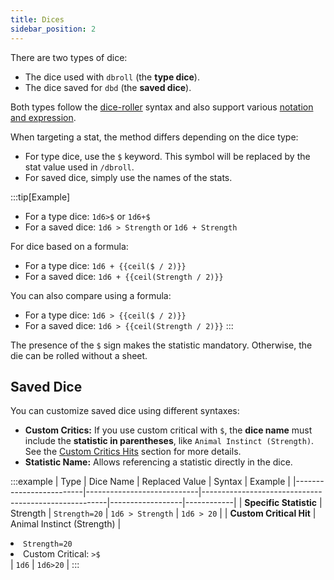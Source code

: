 ```yaml
---
title: Dices
sidebar_position: 2
---
```


There are two types of dice:

- The dice used with `dbroll` (the **type dice**).
- The dice saved for `dbd` (the **saved dice**).

Both types follow the [dice-roller](https://dice-roller.github.io/documentation/) syntax and also support various [notation and expression](../../introduction/expression.mdx).

When targeting a stat, the method differs depending on the dice type:
- For type dice, use the `$` keyword. This symbol will be replaced by the stat value used in `/dbroll`.
- For saved dice, simply use the names of the stats.

:::tip[Example]
- For a type dice: `1d6>$` or `1d6+$`
- For a saved dice: `1d6 > Strength` or `1d6 + Strength`

For dice based on a formula:
- For a type dice: `1d6 + {{ceil($ / 2)}}`
- For a saved dice: `1d6 + {{ceil(Strength / 2)}}`

You can also compare using a formula:
- For a type dice: `1d6 > {{ceil($ / 2)}}`
- For a saved dice: `1d6 > {{ceil(Strength / 2)}}`
:::

The presence of the `$` sign makes the statistic mandatory. Otherwise, the die can be rolled without a sheet.

## Saved Dice  

You can customize saved dice using different syntaxes:  

- **Custom Critics:** If you use custom critical with `$`, the **dice name** must include the **statistic in parentheses**, like `Animal Instinct (Strength)`. See the [Custom Critics Hits](./critics.md#custom-critics) section for more details.  
- **Statistic Name:** Allows referencing a statistic directly in the dice.  

:::example
| Type                    | Dice Name                  | Replaced Value                                       | Syntax           | Example    |
|-------------------------|----------------------------|------------------------------------------------------|------------------|------------|
| **Specific Statistic**  | Strength                   | `Strength=20`                                        | `1d6 > Strength` | `1d6 > 20` |
| **Custom Critical Hit** | Animal Instinct (Strength) | <li>`Strength=20`</li><li>Custom Critical: `>$`</li> | `1d6`            | `1d6>20`   |
:::
